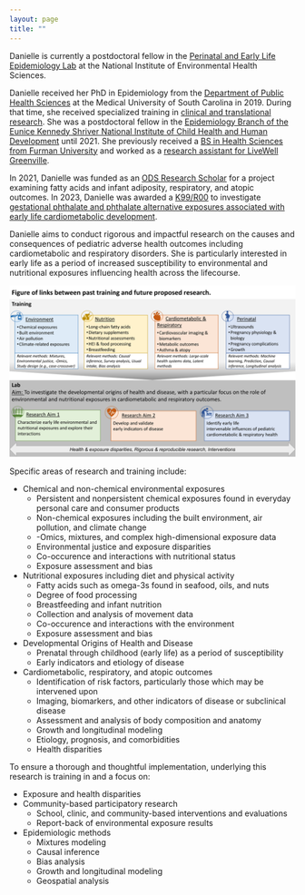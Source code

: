 ```yaml
---
layout: page
title: ""
---
```


Danielle is currently a postdoctoral fellow in the [Perinatal and Early Life Epidemiology Lab](https://www.niehs.nih.gov/research/atniehs/labs/epi/pi/perinatal/staff/index.cfm) at the National Institute of Environmental Health Sciences.

Danielle received her PhD in Epidemiology from the [Department of Public Health Sciences](https://medicine.musc.edu/departments/phs/about) at the Medical University of South Carolina in 2019. During that time, she received specialized training in [clinical and translational research](https://research.musc.edu/resources/sctr/funding-opportunities/training-program). She was a postdoctoral fellow in the [Epidemiology Branch of the Eunice Kennedy Shriver National Institute of Child Health and Human Development](https://www.nichd.nih.gov/about/org/dir/dph/officebranch/eb) until 2021. She previously received a [BS in Health Sciences from Furman University](https://www.furman.edu/academics/health-sciences/program-overview/health-sciences-bs/) and worked as a [research assistant for LiveWell Greenville](https://livewellgreenville.org/).

In 2021, Danielle was funded as an [ODS Research Scholar](https://ods.od.nih.gov/Research/Scholars.aspx) for a project examining fatty acids and infant adiposity, respiratory, and atopic outcomes. In 2023, Danielle was awarded a [K99/R00](https://grants.nih.gov/grants/guide/pa-files/PA-20-188.html) to investigate [gestational phthalate and phthalate alternative exposures associated with early life cardiometabolic development](https://factor.niehs.nih.gov/2023/7/beyond-the-bench/pathway-to-independence-awards).

Danielle aims to conduct rigorous and impactful research on the causes and consequences of pediatric adverse health outcomes including cardiometabolic and respiratory disorders. She is particularly interested in early life as a period of increased susceptibility to environmental and nutritional exposures influencing health across the lifecourse.



![Figure of link between training and research](./images/career.png "Figure of link between training and research")


Specific areas of research and training include:
- Chemical and non-chemical environmental exposures
   * Persistent and nonpersistent chemical exposures found in everyday personal care and consumer products
   * Non-chemical exposures including the built environment, air pollution, and climate change
   * -Omics, mixtures, and complex high-dimensional exposure data
   * Environmental justice and exposure disparities
   * Co-occurence and interactions with nutritional status
   * Exposure assessment and bias
- Nutritional exposures including diet and physical activity
   * Fatty acids such as omega-3s found in seafood, oils, and nuts
   * Degree of food processing
   * Breastfeeding and infant nutrition
   * Collection and analysis of movement data
   * Co-occurence and interactions with the environment
   * Exposure assessment and bias
- Developmental Origins of Health and Disease
   * Prenatal through childhood (early life) as a period of susceptibility
   * Early indicators and etiology of disease
- Cardiometabolic, respiratory, and atopic outcomes 
   * Identification of risk factors, particularly those which may be intervened upon 
   * Imaging, biomarkers, and other indicators of disease or subclinical disease
   * Assessment and analysis of body composition and anatomy
   * Growth and longitudinal modeling
   * Etiology, prognosis, and comorbidities
   * Health disparities

To ensure a thorough and thoughtful implementation, underlying this research is training in and a focus on:
- Exposure and health disparities
- Community-based participatory research
  * School, clinic, and community-based interventions and evaluations
  * Report-back of environmental exposure results
- Epidemiologic methods
   * Mixtures modeling
   * Causal inference
   * Bias analysis
   * Growth and longitudinal modeling
   * Geospatial analysis

